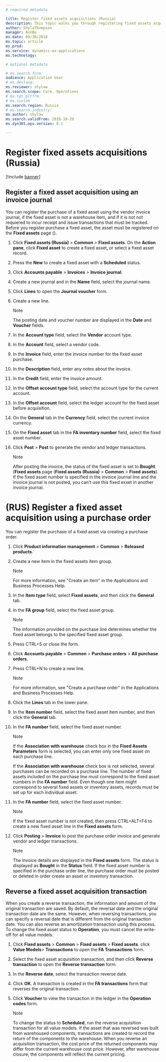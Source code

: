 ```yaml
---
# required metadata

title: Register fixed assets acquisitions (Russia)
description: This topic walks you through registering fixed assets acquisitions for Microsoft Dynamics 365 for Finance and Operations in Russia.
author: ShylaThompson
manager: AnnBe
ms.date: 09/30/2018
ms.topic: article
ms.prod: 
ms.service: dynamics-ax-applications
ms.technology: 

# optional metadata

# ms.search.form:
audience: Application User
# ms.devlang: 
ms.reviewer: shylaw
ms.search.scope: Core, Operations
# ms.tgt_pltfrm: 
# ms.custom
ms.search.region: Russia
# ms.search.industry: 
ms.author: shylaw
ms.search.validFrom: 2018-10-28
ms.dyn365.ops.version: 8.1

---
```


# Register fixed assets acquisitions (Russia)

[!include [banner](../includes/banner.md)]

## Register a fixed asset acquisition using an invoice journal 

You can register the purchase of a fixed asset using the vendor invoice journal, if the fixed asset is not a warehouse item, and if it is not not requiered  to incur receipt and issue transactions that must be tracked. Before you register purchase a fixed asset, the asset must be registered on the <STRONG>Fixed assets</STRONG> page ().

1.  Click **Fixed assets (Russia)** \> **Common** \> **Fixed assets**. On the **Action pane**, click **Fixed asset** to create a fixed asset, or select a fixed asset record.

2.  Press the **New** to create a fixed asset with a **Scheduled** status.
    
3.  Click **Accounts payable** \> **Invoices** \> **Invoice journal**.

4.  Create a new journal and in the **Name** field, select the journal name.

5.  Click **Lines** to open the **Journal voucher** form.

6.  Create a new line.
    
    > [!NOTE]
    > <P>The posting date and voucher number are displayed in the <STRONG>Date</STRONG> and <STRONG>Voucher</STRONG> fields.</P>

7.  In the **Account type** field, select the  **Vendor** account type. 
  
8.  In the **Account** field, select a vendor code.

9. In the **Invoice** field, enter the invoice number for the fixed asset purchase.

10. In the **Description** field, enter any notes about the invoice.

11. In the **Credit** field, enter the invoice amount.

12. In the **Offset account type** field, select the account type for the current account.

13. In the **Offset account** field, select the ledger account for the fixed asset before acquisition.

14. On the **General** tab in the **Currency** field, select the current invoice currency.

15. On the **Fixed asset** tab in the **FA inventory number** field, select the fixed asset number.

16. Click **Post** \> **Post** to generate the vendor and ledger transactions.
    
    > [!NOTE]
    > After posting the invoice, the status of the fixed asset is set to **Bought** (**Fixed assets** page (**Fixed assets (Russia)** \> **Common** \> **Fixed assets**). If the fixed asset number is specified in the invoice journal line and the invoice journal is not posted, you can't use this fixed exxet in another invoice journal.
    
# (RUS) Register a fixed asset acquisition using a purchase order 

You can register the purchase of a fixed asset via creating a purchase order.

1.  Click **Product information management** \> **Common** \> **Released products**.

2.  Create a new item in the fixed assets item group.
    
    > [!NOTE]
    > For more information, see "Create an item" in the Applications and Business Processes Help.

3.  In the **Item type** field, select **Fixed assets**, and then click the **General** tab.
4.  In the **FA group** field, select the fixed asset group.
    
    > [!NOTE]
    > The information provided on the purchase line determines whether the fixed asset belongs to the specified fixed asset group.

5.  Press CTRL+S or close the form.
6.  Click **Accounts payable** \> **Common** \> **Purchase orders** \> **All purchase orders**.
7.  Press CTRL+N to create a new line.
    
    > [!NOTE]
    > For more information, see "Create a purchase order" in the Applications and Business Processes Help.

8.  Click the **Lines** tab in the lower pane.
9.  In the **Item number** field, select the fixed asset item number, and then click the **General** tab.
10. In the **FA number** field, select the fixed asset number.
    
    > [!NOTE]
    > <P>If the <STRONG>Association with warehouse</STRONG> check box in the <STRONG>Fixed Assets Parameters</STRONG> form is selected, you can enter only one fixed asset on each purchase line.</P>
    > <P>If the <STRONG>Association with warehouse</STRONG> check box is not selected, several purchases can be recorded on a purchase line. The number of fixed assets included on the purchase line must correspond to the fixed asset numbers in the <STRONG>FA number</STRONG> field. Even though one item might correspond to several fixed assets or inventory assets, records must be set up for each individual asset.</P>

11. In the **FA number** field, select the fixed asset number.
    
    > [!NOTE]
    > <P>If the fixed asset number is not created, then press CTRL+ALT+F4 to create a new fixed asset line in the <STRONG>Fixed assets</STRONG> form.</P>

12. Click **Posting** \> **Invoice** to post the purchase order invoice and generate vendor and ledger transactions.
    > [!NOTE]
    > <P>The invoice details are displayed in the <STRONG>Fixed assets</STRONG> form. The status is displayed as <STRONG>Bought</STRONG> in the <STRONG>Status</STRONG> field. If the fixed asset number is specified in the purchase order line, the purchase order must be posted or deleted in order create an asset or inventory transaction.</P>    
    
## Reverse a fixed asset acquisition transaction    
    
When you create a reverse transaction, the information and amount of the original transaction are saved. By default, the reversal date and the original transaction date are the same. However, when reversing transactions, you can specify a reversal date that is different from the original transaction date. You can also reverse an amortization transaction using this process. To change the fixed asset status to **Operation**, you must cancel the write-off for all value models.

1.  Click **Fixed assets** \> **Common** \> **Fixed assets** \> **Fixed assets**. click **Value Models**\> **Transactions** to open the **FA Transactions** form.

2.  Select the fixed asset acquisition transaction, and then click **Reverse transaction** to open the **Reverse transaction** form.

3.  In the **Reverse date**, select the transaction reverse date.

4.  Click **OK**. A transaction is created in the **FA transactions** form that reverses the original transaction.

5.  Click **Voucher** to view the transaction in the ledger in the **Operation codes** form.
    

    > [!NOTE]
    > To change the status to **Scheduled**, run the reverse acquisition transaction for all value models. If the asset that was reversed was built from warehoused components, transactions are created to record the return of the components to the warehouse. When you reverse an acquisition transaction, the cost price of the returned components may differ from the current warehouse cost price. However, after warehouse closure, the components will reflect the current pricing.



      
